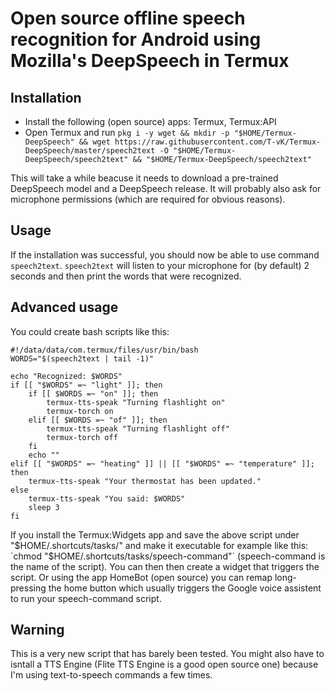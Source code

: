 # Open source offline speech recognition for Android using Mozilla's DeepSpeech in Termux

## Installation

- Install the following (open source) apps: Termux, Termux:API
- Open Termux and run 
    `pkg i -y wget && mkdir -p "$HOME/Termux-DeepSpeech" && wget https://raw.githubusercontent.com/T-vK/Termux-DeepSpeech/master/speech2text -O "$HOME/Termux-DeepSpeech/speech2text" && "$HOME/Termux-DeepSpeech/speech2text"`

This will take a while beacuse it needs to download a pre-trained DeepSpeech model and a DeepSpeech release. It will probably also ask for microphone permissions (which are required for obvious reasons).

## Usage
If the installation was successful, you should now be able to use command `speech2text`. 
`speech2text` will listen to your microphone for (by default) 2 seconds and then print the words that were recognized.

## Advanced usage
You could create bash scripts like this:
```
#!/data/data/com.termux/files/usr/bin/bash
WORDS="$(speech2text | tail -1)"

echo "Recognized: $WORDS"
if [[ "$WORDS" =~ "light" ]]; then
    if [[ $WORDS =~ "on" ]]; then
        termux-tts-speak "Turning flashlight on"
        termux-torch on
    elif [[ $WORDS =~ "of" ]]; then
        termux-tts-speak "Turning flashlight off"
        termux-torch off
    fi  
    echo ""
elif [[ "$WORDS" =~ "heating" ]] || [[ "$WORDS" =~ "temperature" ]]; then
    termux-tts-speak "Your thermostat has been updated."
else
    termux-tts-speak "You said: $WORDS"
    sleep 3
fi
```

If you install the Termux:Widgets app and save the above script under "$HOME/.shortcuts/tasks/" and make it executable for example like this: `chmod "$HOME/.shortcuts/tasks/speech-command"` (speech-command is the name of the script).
You can then then create a widget that triggers the script. Or using the app HomeBot (open source) you can remap long-pressing the home button which usually triggers the Google voice assistent to run your speech-command script.


## Warning

This is a very new script that has barely been tested. You might also have to isntall a TTS Engine (Flite TTS Engine is a good open source one) because I'm using text-to-speech commands a few times.
